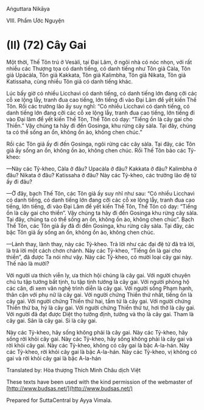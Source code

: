  

Aṅguttara Nikāya

VIII. Phẩm Ước Nguyện

# (II) (72) Cây Gai

Một thời, Thế Tôn trú ở Vesàli, tại Ðại Lâm, ở ngôi nhà có nóc nhọn, với rất nhiều các Thượng tọa có danh tiếng, có danh tiếng như Tôn giả Càla, Tôn giả Upàcàla, Tôn giả Kakkata, Tôn giả Kalimbha, Tôn giả Nikata, Tôn giả Katissaha, cùng nhiều Tôn giả có danh tiếng khác.

Lúc bấy giờ có nhiều Licchavì có danh tiếng, có danh tiếng lớn đang cỡi các cỗ xe lộng lẫy, tranh đua cao tiếng, lớn tiếng đi vào Ðại Lâm để yết kiến Thế Tôn. Rồi các trưởng lão ấy suy nghĩ: “Có nhiều Licchavì có danh tiếng, có danh tiếng lớn đang cỡi các cỗ xe lộng lẫy, tranh đua cao tiếng, lớn tiếng đi vào Ðại lâm để yết kiến Thế Tôn, Thế Tôn có dạy: “Tiếng ồn là cây gai cho Thiền.” Vậy chúng ta hãy đi đến Gosinga, khu rừng cây sàla. Tại đây, chúng ta có thể sống an ổn, không ồn ào, không chen chúc.”

Rồi các Tôn giả ấy đi đến Gosinga, ngôi rừng các cây sàla. Tại đây, các Tôn giả ấy sống an ổn, không ồn ào, không chen chúc. Rồi Thế Tôn bảo các Tỷ-kheo:

—Này các Tỷ-kheo, Càla ở đâu? Upacàla ở đâu? Kakkata ở đâu? Kalimbha ở đâu? Nikata ở đâu? Katissaha ở đâu? Này các Tỷ-kheo, các trưởng lão đệ tử ấy đi đâu?

—Ở đây, bạch Thế Tôn, các Tôn giả ấy suy nhĩ như sau: “Có nhiều Licchavì có danh tiếng, có danh tiếng lớn đang cỡi các cỗ xe lộng lẫy, tranh đua cao tiếng, lớn tiếng, đi vào Ðại Lâm để yết kiến Thế Tôn, Thế Tôn có dạy: “Tiếng ồn là cây gai cho thiền”. Vậy chúng ta hãy đi đến Gosinga khu rừng cây sàla. Tại đây, chúng ta có thể sống an ổn, không ồn ào, không chen chúc”. Bạch Thế Tôn, các Tôn giả ấy đã đi đến Gosinga, khu rừng cây sàla. Tại đây, các bậc Tôn giả ấy sống an ổn, không ồn ào, không chen chúc.

—Lành thay, lành thay, này các Tỷ-kheo. Trả lời như các đại đệ tử đã trả lời, là trả lời một cách chơn chánh. Này các Tỷ-kheo, “Tiếng ồn là gai cho thiền”, đã được Ta nói như vậy. Này các Tỷ-kheo, có mười loại cây gai này. Thế nào là mười?

Với người ưa thích viễn ly, ưa thích hội chúng là cây gai. Với người chuyên chú tu tập tướng bất tịnh, tu tập tịnh tướng là cây gai. Với người phòng hộ các căn, đi xem văn nghệ trình diễn là cây gai. Với người sống Phạm hạnh, thân cận với phụ nữ là cây gai. Với người chứng Thiền thứ nhất, tiếng ồn là cây gai. Với người chứng Thiền thứ hai, tầm tứ là cây gai. Với người chứng Thiền thứ ba, hỷ là cây gai. Với người chứng Thiền thứ tư, hơi thở là cây gai. Với người đã đạt được Diệt thọ tưởng định, tưởng và thọ là cây gai. Tham là cây gai. Sân là cây gai. Si là cây gai.

Này các Tỷ-kheo, hãy sống không phải là cây gai. Này các Tỷ-kheo, hãy sống rời khỏi cây gai. Này các Tỷ-kheo, hãy sống không phải là cây gai và rời khỏi cây gai. Này các Tỷ-kheo, không có cây gai là bậc A-la-hán. Này các Tỷ-kheo, rời khỏi cây gai là bậc A-la-hán. Này các Tỷ-kheo, vị không có gai và rời khỏi cây gai là bậc A-la-hán

Translated by: Hòa thượng Thích Minh Châu dịch Việt

These texts have been used with the kind permission of the webmaster of [http://www.budsas.net/](http://www.budsas.net/)

Prepared for SuttaCentral by Ayya Vimala.